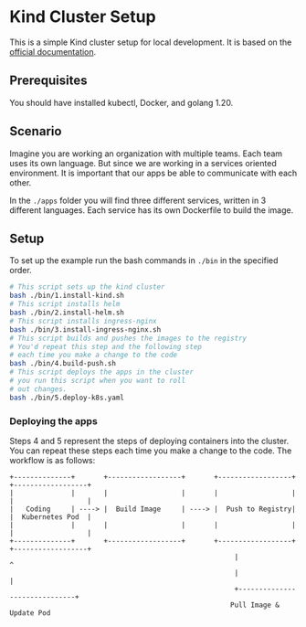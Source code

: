 # Kind Cluster Setup
This is a simple Kind cluster setup for local development. It is based on the [official documentation](https://kind.sigs.k8s.io/docs/user/quick-start/).
## Prerequisites
You should have installed kubectl, Docker, and golang 1.20.
## Scenario
Imagine you are working an organization with multiple teams. Each team uses its own language. But since we are working in a services oriented environment. It is important that our apps be able to communicate with each other.

In the `./apps` folder you will find three different services, written in 3 different languages. Each service has its own Dockerfile to build the image.

## Setup
To set up the example run the bash commands in `./bin` in the specified order.

```bash
# This script sets up the kind cluster
bash ./bin/1.install-kind.sh
# This script installs helm
bash ./bin/2.install-helm.sh
# This script installs ingress-nginx
bash ./bin/3.install-ingress-nginx.sh
# This script builds and pushes the images to the registry
# You'd repeat this step and the following step
# each time you make a change to the code
bash ./bin/4.build-push.sh
# This script deploys the apps in the cluster
# you run this script when you want to roll
# out changes.
bash ./bin/5.deploy-k8s.yaml
```

### Deploying the apps

Steps 4 and 5 represent the steps of deploying containers into the cluster. You can repeat these steps each time you make a change to the code.
The workflow is as follows:

```
+--------------+       +------------------+       +------------------+       +------------------+
|              |       |                  |       |                  |       |                  |
|   Coding     | ----> |  Build Image     | ----> |  Push to Registry|       |  Kubernetes Pod  |
|              |       |                  |       |                  |       |                  |
+--------------+       +------------------+       +------------------+       +------------------+
                                                       |                              ^
                                                       |                              |
                                                       +------------------------------+
                                                      Pull Image & Update Pod

```